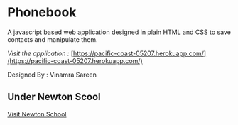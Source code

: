 # Phonebook

A javascript based web application designed in plain HTML and CSS 
to save contacts and manipulate them.

<i> Visit the application : </i> [https://pacific-coast-05207.herokuapp.com/](https://pacific-coast-05207.herokuapp.com/)

Designed By : Vinamra Sareen

## Under Newton Scool
[Visit Newton School](https://www.newtonschool.co "Newton's Homepage")
